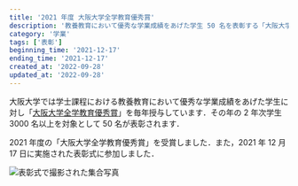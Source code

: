 ```yaml
---
title: '2021 年度 大阪大学全学教育優秀賞'
description: '教養教育において優秀な学業成績をあげた学生 50 名を表彰する「大阪大学全学教育優秀賞」を受賞しました．'
category: '学業'
tags: ['表彰']
beginning_time: '2021-12-17'
ending_time: '2021-12-17'
created_at: '2022-09-28'
updated_at: '2022-09-28'
---
```


大阪大学では学士課程における教養教育において優秀な学業成績をあげた学生に対し「[大阪大学全学教育優秀賞](https://www.celas.osaka-u.ac.jp/top-50-of-osaka-univ/)」を毎年授与しています．その年の 2 年次学生 3000 名以上を対象として 50 名が表彰されます．

2021 年度の「大阪大学全学教育優秀賞」を受賞しました．また，2021 年 12 月 17 日に実施された表彰式に参加しました．

![表彰式で撮影された集合写真](https://www.celas.osaka-u.ac.jp/wp-content/uploads/celas/2021/r03_prize_1.jpg)
